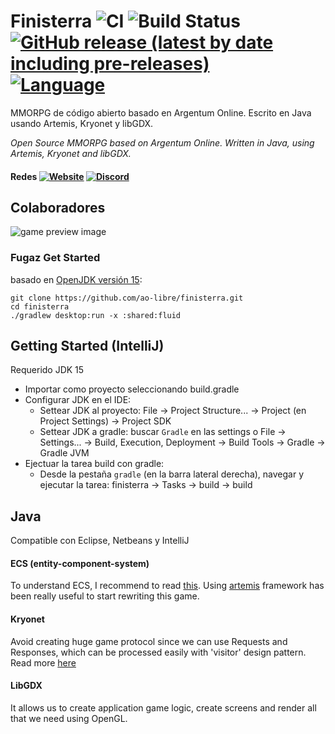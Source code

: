 # Finisterra ![CI](https://github.com/ao-libre/finisterra/workflows/CI/badge.svg) ![Build Status](https://github.com/ao-libre/finisterra/workflows/Release/badge.svg)  [![GitHub release (latest by date including pre-releases)](https://img.shields.io/github/v/release/ao-libre/finisterra?include_prereleases)](https://github.com/ao-libre/finisterra/releases) [![Language](https://img.shields.io/badge/lang-espa%C3%B1ol%20%2F%20english-yellow)](#)

MMORPG de código abierto basado en Argentum Online. Escrito en Java usando Artemis, Kryonet y libGDX.

*Open Source MMORPG based on Argentum Online. Written in Java, using Artemis, Kryonet and libGDX.*

#### Redes [![Website](https://img.shields.io/website?down_color=lightgrey&down_message=offline&up_color=blue&up_message=online&url=https%3A%2F%2Ffinisterra.argentumonline.org%2F)](https://finisterra.argentumonline.org/) [![Discord](https://img.shields.io/discord/479056868707270657?color=blueviolet&label=discord)](https://discord.gg/4Wd4EMwnFm) 

## Colaboradores
![game preview image](https://cdn.discordapp.com/attachments/580487031197794313/636899837354442755/readme-repo.png)

### Fugaz Get Started
basado en [OpenJDK versión 15](https://jdk.java.net/15/):

```
git clone https://github.com/ao-libre/finisterra.git
cd finisterra
./gradlew desktop:run -x :shared:fluid  
```
## Getting Started (IntelliJ)
Requerido JDK 15
- Importar como proyecto seleccionando build.gradle
- Configurar JDK en el IDE:
  - Settear JDK al proyecto: File -> Project Structure... -> Project (en Project Settings) -> Project SDK
  - Settear JDK a gradle: buscar `Gradle` en las settings o File -> Settings... -> Build, Execution, Deployment -> Build Tools -> Gradle -> Gradle JVM 
- Ejectuar la tarea build con gradle:
  - Desde la pestaña `gradle` (en la barra lateral derecha), navegar y ejecutar la tarea: finisterra -> Tasks -> build -> build

## Java
Compatible con Eclipse, Netbeans y IntelliJ

#### ECS (entity-component-system)
To understand ECS, I recommend to read [this](https://github.com/junkdog/artemis-odb/wiki/Introduction-to-Entity-Systems).
Using [artemis](https://github.com/junkdog/artemis-odb) framework has been really useful to start rewriting this game.

#### Kryonet
Avoid creating huge game protocol since we can use Requests and Responses, which can be processed easily with 'visitor' design pattern. 
Read more [here](https://github.com/EsotericSoftware/kryonet)

#### LibGDX
It allows us to create application game logic, create screens and render all that we need using OpenGL.
